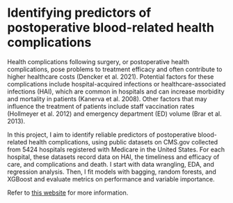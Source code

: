 # Identifying predictors of postoperative blood-related health complications

Health complications following surgery, or postoperative health complications, pose problems to treatment efficacy and often contribute to higher healthcare costs (Dencker et al. 2021). Potential factors for these complications include hospital-acquired infections or healthcare-associated infections (HAI), which are common in hospitals and can increase morbidity and mortality in patients (Kanerva et al. 2008). Other factors that may influence the treatment of patients include staff vaccination rates (Hollmeyer et al. 2012) and emergency department (ED) volume (Brar et al. 2013).

In this project, I aim to identify reliable predictors of postoperative blood-related health complications, using public datasets on CMS.gov collected from 5424 hospitals registered with Medicare in the United States. For each hospital, these datasets record data on HAI, the timeliness and efficacy of care, and complications and death. I start with data wrangling, EDA, and regression analysis. Then, I fit models with bagging, random forests, and XGBoost and evaluate metrics on performance and variable importance.

Refer to [this website](https://ryancys1234.github.io/JSC370-Project) for more information.